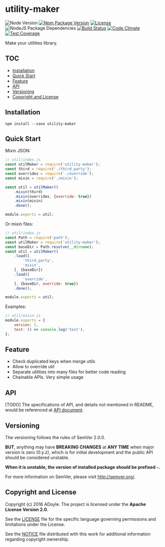 # utility-maker
![Node Version][Node Version Image]
[![Npm Package Version][Npm Package Version Image]][Npm Package Version LINK]
[![License][License Image]][License LINK]
![NodeJS Package Dependencies][NodeJS Package Dependencies Link]
[![Build Status][Build Status Image]][Build Status Link]
[![Code Climate][Code Climate Image]][Code Climate Link]
[![Test Coverage][Test Coverage Image]][Test Coverage Link]

Make your utilities library.

## TOC

<!-- MarkdownTOC GFM -->

- [Installation](#installation)
- [Quick Start](#quick-start)
- [Feature](#feature)
- [API](#api)
- [Versioning](#versioning)
- [Copyright and License](#copyright-and-license)

<!-- /MarkdownTOC -->

<a name="installation"></a>
## Installation

`npm install --save utility-maker`

<a name="quick-start"></a>
## Quick Start

Mixin JSON:

```js
// util/index.js
const utilMaker = require('utility-maker');
const third = require('./third_party');
const overrides = require('./override');
const mixin = require('./mixin');

const util = utilMaker()
    .mixin(third)
    .mixin(overrides, {override: true})
    .mixin(mixin)
    .done();

module.exports = util;
```

Or mixin files:

```js
// util/index.js
const Path = require('path');
const utilMaker = require('utility-maker');
const baseDir = Path.resolve(__dirname);
const util = utilMaker()
    .load([
        'third_party',
        'mixin',
    ], {baseDir})
    .load([
        'override',
    ], {baseDir, override: true})
    .done();

module.exports = util;
```

Examples:

```js
// util/mixin.js
module.exports = {
    version: 1,
    test: () => console.log('test'),
};
```

<a name="feature"></a>
## Feature

- Check duplicated keys when merge utils
- Allow to override util
- Separate utilities into many files for better code reading
- Chainable APIs. Very simple usage

<a name="api"></a>
## API

[TODO] The specifications of API, and details not mentioned in README, would be referenced at [API document][API].

<a name="versioning"></a>
## Versioning

The versioning follows the rules of SemVer 2.0.0.

**BUT**, anything may have **BREAKING CHANGES** at **ANY TIME** when major version is zero (0.y.z), which is for initial development and the public API should be considered unstable.

**When it is unstable, the version of installed package should be prefixed `~`.**

For more information on SemVer, please visit http://semver.org/.

<a name="copyright-and-license"></a>
## Copyright and License

Copyright (c) 2016 ADoyle. The project is licensed under the **Apache License Version 2.0**.

See the [LICENSE][] file for the specific language governing permissions and limitations under the License.

See the [NOTICE][] file distributed with this work for additional information regarding copyright ownership.


<!-- Links -->

[LICENSE]: ./LICENSE
[NOTICE]: ./NOTICE
[API]: http://adoyle.me/utility-maker/


<!-- links -->

[Node Version Image]: https://img.shields.io/node/v/utility-maker.svg
[Npm Package Version Image]: https://img.shields.io/npm/v/utility-maker.svg
[Npm Package Version LINK]: https://www.npmjs.com/package/utility-maker
[License Image]: https://img.shields.io/npm/l/utility-maker.svg
[License LINK]: https://github.com/adoyle-h/utility-maker/blob/master/LICENSE
[NodeJS Package Dependencies Link]: https://david-dm.org/adoyle-h/utility-maker.svg
[Build Status Image]: https://travis-ci.org/adoyle-h/utility-maker.svg?branch=master
[Build Status Link]: https://travis-ci.org/adoyle-h/utility-maker
[Code Climate Image]: https://codeclimate.com/github/adoyle-h/utility-maker/badges/gpa.svg
[Code Climate Link]: https://codeclimate.com/github/adoyle-h/utility-maker
[Test Coverage Image]: https://codeclimate.com/github/adoyle-h/utility-maker/badges/coverage.svg
[Test Coverage Link]: https://codeclimate.com/github/adoyle-h/utility-maker/coverage
